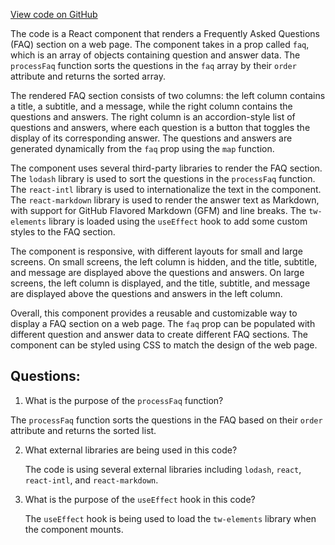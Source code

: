 [View code on GitHub](https://github.com/ergoplatform/ergoweb/components/discover/FAQ.tsx)

The code is a React component that renders a Frequently Asked Questions (FAQ) section on a web page. The component takes in a prop called `faq`, which is an array of objects containing question and answer data. The `processFaq` function sorts the questions in the `faq` array by their `order` attribute and returns the sorted array. 

The rendered FAQ section consists of two columns: the left column contains a title, a subtitle, and a message, while the right column contains the questions and answers. The right column is an accordion-style list of questions and answers, where each question is a button that toggles the display of its corresponding answer. The questions and answers are generated dynamically from the `faq` prop using the `map` function. 

The component uses several third-party libraries to render the FAQ section. The `lodash` library is used to sort the questions in the `processFaq` function. The `react-intl` library is used to internationalize the text in the component. The `react-markdown` library is used to render the answer text as Markdown, with support for GitHub Flavored Markdown (GFM) and line breaks. The `tw-elements` library is loaded using the `useEffect` hook to add some custom styles to the FAQ section. 

The component is responsive, with different layouts for small and large screens. On small screens, the left column is hidden, and the title, subtitle, and message are displayed above the questions and answers. On large screens, the left column is displayed, and the title, subtitle, and message are displayed above the questions and answers in the left column. 

Overall, this component provides a reusable and customizable way to display a FAQ section on a web page. The `faq` prop can be populated with different question and answer data to create different FAQ sections. The component can be styled using CSS to match the design of the web page.
## Questions: 
 1. What is the purpose of the `processFaq` function?
   
   The `processFaq` function sorts the questions in the FAQ based on their `order` attribute and returns the sorted list.

2. What external libraries are being used in this code?

   The code is using several external libraries including `lodash`, `react`, `react-intl`, and `react-markdown`.

3. What is the purpose of the `useEffect` hook in this code?

   The `useEffect` hook is being used to load the `tw-elements` library when the component mounts.